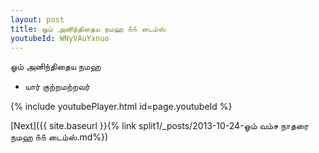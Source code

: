 ```yaml
---
layout: post
title: ஓம் அனிந்திதைய நமஹ ௧௧ டைம்ஸ்
youtubeId: WNyVAuYxnuo
---
```

 
 
 ஓம் அனிந்திதைய நமஹ  
 
 -  யார் குற்றமற்றவர் 
 
  
 
  
 
 
 
 
 
 


{% include youtubePlayer.html id=page.youtubeId %}
 
[Next]({{ site.baseurl }}{% link  split1/_posts/2013-10-24-ஓம் வம்ச நாதரை நமஹ ௧௧ டைம்ஸ்.md%})
 
